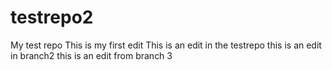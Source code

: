 # testrepo2
My test repo
This is my first edit
This is an edit in the testrepo
this is an edit in branch2
this is an edit from branch 3
